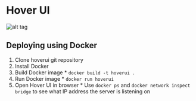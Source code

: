 # Hover UI
![alt tag](https://cloud.githubusercontent.com/assets/1617259/14193702/ecfeb024-f75b-11e5-9064-08c1fb8b4190.gif)

## Deploying using Docker
  1. Clone hoverui git repository
  2. Install Docker
  3. Build Docker image
    * `docker build -t hoverui .`
  4. Run Docker image
    * `docker run hoverui`
  5. Open Hover UI in browser
    * Use `docker ps` and `docker network inspect bridge` to see what IP address the server is listening on
  
